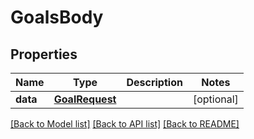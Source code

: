 # GoalsBody

## Properties
Name | Type | Description | Notes
------------ | ------------- | ------------- | -------------
**data** | [**GoalRequest**](GoalRequest.md) |  | [optional] 

[[Back to Model list]](../README.md#documentation-for-models) [[Back to API list]](../README.md#documentation-for-api-endpoints) [[Back to README]](../README.md)

